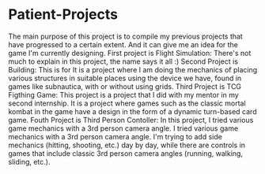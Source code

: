 # Patient-Projects
The main purpose of this project is to compile my previous projects that have progressed to a certain extent. And it can give me an idea for the game I'm currently designing.
First project is Flight Simulation: There's not much to explain in this project, the name says it all :)
Second Project is  Building: This is for It is a project where I am doing the mechanics of placing various structures in suitable places using the device we have, found in games like subnautica, with or without using grids.
Third Project is TCG Figthing Game: This project is a project that I did with my mentor in my second internship. It is a project where games such as the classic mortal kombat in the game have a design in the form of a dynamic turn-based card game.
Fouth Project is Third Person Contoller: In this project, I tried various game mechanics with a 3rd person camera angle. I tried various game mechanics with a 3rd person camera angle. I'm trying to add side mechanics (hitting, shooting, etc.) day by day, while there are controls in games that include classic 3rd person camera angles (running, walking, sliding, etc.).
